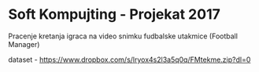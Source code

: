 # Soft Kompujting - Projekat 2017

Pracenje kretanja igraca na video snimku fudbalske utakmice (Football Manager)

dataset - https://www.dropbox.com/s/lryox4s2l3a5q0q/FMtekme.zip?dl=0
